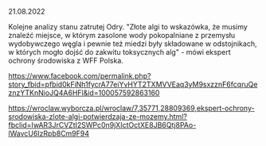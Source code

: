 21.08.2022

Kolejne analizy stanu zatrutej Odry. "Złote algi to wskazówka, że musimy znaleźć miejsce, w którym zasolone wody pokopalniane z przemysłu wydobywczego węgla i pewnie też miedzi były składowane w odstojnikach, w których mogło dojść do zakwitu toksycznych alg" - mówi ekspert ochrony środowiska z WFF Polska.

https://www.facebook.com/permalink.php?story_fbid=pfbid0kFiNh1fycrA77eiYvHYT2TXMVVEaq3yM9sxzznF6fcqruQeznzYTKnNioJQ4A6HFl&id=100057592863160

https://wroclaw.wyborcza.pl/wroclaw/7,35771,28809369,ekspert-ochrony-srodowiska-zlote-algi-potwierdzaja-ze-mozemy.html?fbclid=IwAR3JrCVZtI2SWPc0n9jXIctOctXE8JB6Qtj8PAo-lWavcU6IzRpb8Cm9F94